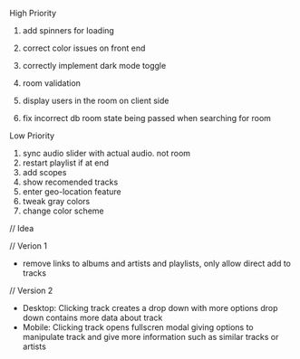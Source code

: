 High Priority

1. add spinners for loading
2. correct color issues on front end
3. correctly implement dark mode toggle

4. room validation
5. display users in the room on client side
6. fix incorrect db room state being passed when searching for room

Low Priority

1. sync audio slider with actual audio. not room
2. restart playlist if at end
3. add scopes
4. show recomended tracks
5. enter geo-location feature
6. tweak gray colors
7. change color scheme

// Idea

// Verion 1

- remove links to albums and artists and playlists,
  only allow direct add to tracks

// Version 2

- Desktop:
  Clicking track creates a drop down with more options
  drop down contains more data about track
- Mobile:
  Clicking track opens fullscren modal giving options to manipulate track and give more information such as similar tracks or artists

